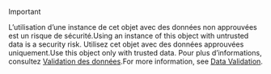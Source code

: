 > [!IMPORTANT]
> <span data-ttu-id="55d58-101">L’utilisation d’une instance de cet objet avec des données non approuvées est un risque de sécurité.</span><span class="sxs-lookup"><span data-stu-id="55d58-101">Using an instance of this object with untrusted data is a security risk.</span></span> <span data-ttu-id="55d58-102">Utilisez cet objet avec des données approuvées uniquement.</span><span class="sxs-lookup"><span data-stu-id="55d58-102">Use this object only with trusted data.</span></span> <span data-ttu-id="55d58-103">Pour plus d’informations, consultez [Validation des données](https://www.owasp.org/index.php/Data_Validation).</span><span class="sxs-lookup"><span data-stu-id="55d58-103">For more information, see [Data Validation](https://www.owasp.org/index.php/Data_Validation).</span></span>